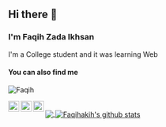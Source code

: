 ## Hi there 👋
### I'm Faqih Zada Ikhsan

I'm a College student and it was learning Web

#### You can also find me

<p align="left"> <img src="https://komarev.com/ghpvc/?username=faqihakih&label=Views&color=blue&style=plastic" alt="Faqih" /> </p>

<a href="https://twitter.com/Faqihakih12">
  <img align="left" alt="setiyawan Twitter" width="22px" src="https://cdn.jsdelivr.net/npm/simple-icons@v3/icons/twitter.svg" />
</a>
<a href="https://www.instagram.com/faqihakih/">
  <img align="left" alt="setiyawan Instagram" width="22px" src="https://cdn.jsdelivr.net/npm/simple-icons@v3/icons/instagram.svg" />
</a>
<a href="https://web.facebook.com/faqihakih">
  <img align="left" alt="setiyawan Facebook" width="22px" src="https://cdn.jsdelivr.net/npm/simple-icons@v3/icons/facebook.svg" />
</a>

<br/>

<a href="https://github.com/faqihakih">
  <img align="center" src="https://github-readme-stats.vercel.app/api/top-langs/?username=faqihakih&theme=dark&hide_langs_below=1" />
</a>
<a href="https://github.com/faqihakih">
 <img align="center" src="https://github-readme-stats.vercel.app/api?username=faqihakih&show_icons=true&theme=white&line_height=27" alt="Faqihakih's github stats"/>
</a>
<!--
**faqihakih/faqihakih** is a ✨ _special_ ✨ repository because its `README.md` (this file) appears on your GitHub profile.

Here are some ideas to get you started:

- 🔭 I’m currently working on ...
- 🌱 I’m currently learning ...
- 👯 I’m looking to collaborate on ...
- 🤔 I’m looking for help with ...
- 💬 Ask me about ...
- 📫 How to reach me: ...
- 😄 Pronouns: ...
- ⚡ Fun fact: ...
-->
